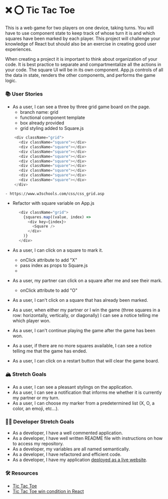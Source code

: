 # ❌ ⭕️ Tic Tac Toe

This is a web game for two players on one device, taking turns. You will have to use component state to keep track of whose turn it is and which squares have been marked by each player. This project will challenge your knowledge of React but should also be an exercise in creating good user experiences.

When creating a project it is important to think about organization of your code. It is best practice to separate and compartmentalize all the actions in your code. The square UI will be in its own component. App.js controls of all the data in state, renders the other components, and performs the game logic.

### 📚 User Stories

- As a user, I can see a three by three grid game board on the page.
  - branch name: grid
  - functional component template
  - box already provided
  - grid styling added to Square.js
```javascript
    <div className="grid">
      <div className="square"></div>
      <div className="square"></div>
      <div className="square"></div>
      <div className="square"></div>
      <div className="square"></div>
      <div className="square"></div>
      <div className="square"></div>
      <div className="square"></div>
      <div className="square"></div>
    </div>
```
    - https://www.w3schools.com/css/css_grid.asp
  - Refactor with square variable on App.js
```javascript
      <div className="grid">
        {squares.map((value, index) => 
          <div key={index}>
            <Square />
          </div>
        )}
      </div>
```  

- As a user, I can click on a square to mark it.
  - onClick attribute to add "X"
  - pass index as props to Square.js
  - 
  
- As a user, my partner can click on a square after me and see their mark.
  - onClick attribute to add "O"

- As a user, I can't click on a square that has already been marked.

- As a user, when either my partner or I win the game (three squares in a row: horizontally, vertically, or diagonally) I can see a notice telling me which player won.
- As a user, I can't continue playing the game after the game has been won.
- As a user, if there are no more squares available, I can see a notice telling me that the game has ended.
- As a user, I can click on a restart button that will clear the game board.

### 🏔 Stretch Goals

- As a user, I can see a pleasant stylings on the application.
- As a user, I can see a notification that informs me whether it is currently my partner or my turn.
- As a user, I can choose my marker from a predetermined list (X, O, a color, an emoji, etc...).

### 👩‍💻 Developer Stretch Goals

- As a developer, I have a well commented application.
- As a developer, I have well written README file with instructions on how to access my repository.
- As a developer, my variables are all named semantically.
- As a developer, I have refactored and efficient code.
- As a developer, I have my application [deployed as a live website](https://render.com/docs/deploy-create-react-app).

### 🛠 Resources

- [Tic Tac Toe](https://en.wikipedia.org/wiki/Tic-tac-toe)
- [Tic Tac Toe win condition in React](https://forum.freecodecamp.org/t/need-help-understanding-react-tic-tac-toe-winner-function/137840)
